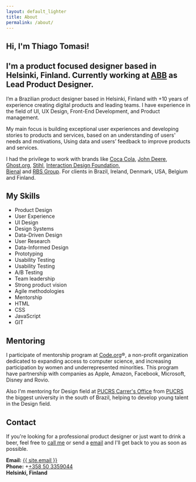 ```yaml
---
layout: default_lighter
title: About
permalink: /about/
---
```


<main id="main">

<section class="content conteiner-half">
  <div class="conteiner">
    <h1 class="margin-double">Hi, I'm Thiago Tomasi!</h1>
    <!-- <p>A product designer based in Helsinki, Finland.</p> -->
  </div>
</section>

<section class="content">
  <div class="conteiner">
      <h2>I'm a product focused designer based in Helsinki, Finland. Currently working at <a href="https://abb.com/" target="_blank">ABB</a> as Lead Product Designer.</h2>
      <p>I’m a Brazilian product designer based in Helsinki, Finland with +10 years of experience creating digital products and leading teams. I have experience in the field of UI, UX Design, Front-End Development, and Product management.</p>
      <p>My main focus is building exceptional user experiences and developing stories to products and services, based on an understanding of users' needs and motivations, Using data and users’ feedback to improve products and services.</p>
      <p>I had the privilege to work with brands like <a href="http://www.coca-cola.com">Coca Cola</a>, <a href="https://www.deere.com">John Deere</a>, <a href="https://ghost.org/">Ghost.org</a>, <a href="http://www.stihl.com">Stihl</a>, <a href="https://www.interaction-design.org">Interaction Design Foundation</a>,<br /> <a href="http://www.bienal.org.br">Bienal</a> and <a href="http://www.clicrbs.com.br/rs/">RBS Group</a>. For clients in Brazil, Ireland, Denmark, USA, Belgium and Finland.</p>
      <!-- <p class="margin-double margin-double-bottom"><a href="{{ site.url }}pdfs/ThiagoTaroucoTomasi-CV.pdf" target="_blank" class="button">Download my CV</a></p> -->
    <div class="conteiner-half-width">
      <h2 class="title">My Skills</h2>
    </div>
    <div class="conteiner-half-width">
      <ul>
        <li>Product Design</li>
        <li>User Experience</li>
        <li>UI Design</li>
        <li>Design Systems</li>
        <li>Data-Driven Design</li>
        <li>User Research</li>
        <li>Data-Informed Design</li>
        <li>Prototyping</li>
        <li>Usability Testing</li>
        <li>Usability Testing</li>
        <li>A/B Testing</li>
        <li>Team leadership</li>
        <li>Strong product vision</li>
        <li>Agile methodologies </li>
        <li>Mentorship</li>
        <li>HTML</li>
        <li>CSS</li>
        <li>JavaScript</li>
        <li>GIT</li>
      </ul>
    </div>
    <div class="conteiner-half-width">
      <h2 class="title">Mentoring</h2>
    </div>
    <div class="conteiner-half-width">
      <p>I participate of mentorship program at <a href="https://code.org" target="_blank">Code.org</a>®, a non-profit organization dedicated to expanding access to computer science, and increasing participation by women and underrepresented minorities. This program have partnership with companies as Apple, Amazon, Facebook, Microsoft, Disney and Rovio.</p>
      <p>Also I'm mentoring for Design field at <a href="http://www.carreiraspucrs.com.br" target="_blank">PUCRS Carrer's Office</a> from <a href="http://www.pucrs.br/en/" target="_blank">PUCRS</a> the biggest university in the south of Brazil, helping to develop young talent in the Design field.</p>
    </div>
    <div class="conteiner-half-width">
      <h2 class="title">Contact</h2>
    </div>
    <div class="conteiner-half-width">
      <p>If you're looking for a professional product designer or just want to drink a beer, feel free to <a href="callto:+358 50 3359044">call me</a> or send a <a target="_blank" href="mailto:{{ site.email }}">email</a> and I'll get back to you as soon as possible.</p>
      <p><strong>Email:</strong> <a target="_blank" href="mailto:{{ site.email }}">{{ site.email }}</a><br />
      <strong>Phone:</strong> +<a href="callto:+358 50 3359044">+358 50 3359044</a><br />
      <strong>Helsinki, Finland</strong></p>
    </div>
  </div>
</section>

</main>
